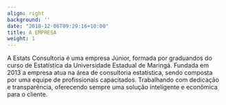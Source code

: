 ```yaml
---
align: right
background: ''
date: "2018-12-06T09:29:16+10:00"
title: A EMPRESA
weight: 1
---
```


A Estats Consultoria é uma empresa Júnior, formada por graduandos do curso de Estatística da Universidade Estadual de Maringá. Fundada em 2013 a empresa atua na área de consultoria estatística, sendo composta por uma equipe de profissionais capacitados. Trabalhando com dedicação e transparência, oferecendo sempre uma solução inteligente e econômica para o cliente.
